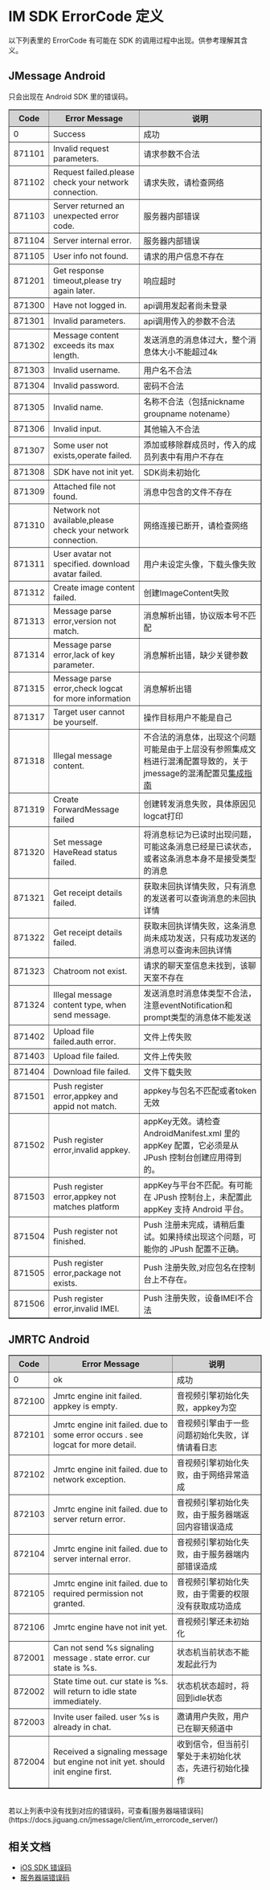 # IM SDK ErrorCode 定义

以下列表里的 ErrorCode 有可能在 SDK 的调用过程中出现。供参考理解其含义。


## JMessage Android

只会出现在 Android SDK 里的错误码。

<div class="table-d" align="center" >
	<table border="1" width = "100%">
		<tr  bgcolor="#D3D3D3" >
			<th >Code</th>
			<th>Error Message</th>
			<th>说明</th>
		</tr>
	<tr >
	  <td>0</td>
	  <td>Success</td>
	  <td>成功</td>
	</tr>
    <tr >
      <td>871101</td>
      <td>Invalid request parameters.</td>
      <td>请求参数不合法</td>
    </tr>
    <tr >
      <td>871102</td>
      <td>Request failed.please check your network connection.</td>
      <td>请求失败，请检查网络</td>
    </tr>
    <tr >
      <td>871103</td>
      <td>Server returned an unexpected error code.</td>
      <td>服务器内部错误</td>
    </tr>
    <tr >
      <td>871104</td>
      <td>Server internal error.</td>
      <td>服务器内部错误</td>
    </tr>
    <tr >
      <td>871105</td>
      <td>User info not found.</td>
      <td>请求的用户信息不存在</td>
    </tr>
    <tr >
      <td>871201</td>
      <td>Get response timeout,please try again later.</td>
      <td>响应超时</td>
    </tr>
    <tr >
      <td>871300</td>
      <td>Have not logged in.</td>
      <td>api调用发起者尚未登录</td>
    </tr>
    <tr >
      <td>871301</td>
      <td>Invalid parameters.</td>
      <td>api调用传入的参数不合法</td>
    </tr>
    <tr >
      <td>871302</td>
      <td>Message content exceeds its max length.</td>
      <td>发送消息的消息体过大，整个消息体大小不能超过4k</td>
    </tr>
    <tr >
      <td>871303</td>
      <td>Invalid username.</td>
      <td>用户名不合法</td>
    </tr>
    <tr >
      <td>871304</td>
      <td>Invalid password.</td>
      <td>密码不合法</td>
    </tr>
    <tr >
      <td>871305</td>
      <td>Invalid name.</td>
      <td>名称不合法（包括nickname groupname notename）  </td>
    </tr>
    <tr >
      <td>871306</td>
      <td>Invalid input.</td>
      <td>其他输入不合法</td>
    </tr>
    <tr >
      <td>871307</td>
      <td>Some user not exists,operate failed.</td>
      <td>添加或移除群成员时，传入的成员列表中有用户不存在</td>
    </tr>
    <tr >
      <td>871308</td>
      <td>SDK have not init yet.</td>
      <td>SDK尚未初始化</td>
    </tr>
    <tr >
      <td>871309</td>
      <td>Attached file not found.</td>
      <td>消息中包含的文件不存在</td>
    </tr>
    <tr >
      <td>871310</td>
      <td>Network not available,please check your network connection.</td>
      <td>网络连接已断开，请检查网络</td>
    </tr>
    <tr >
      <td>871311</td>
      <td>User avatar not specified. download avatar failed.</td>
      <td>用户未设定头像，下载头像失败</td>
    </tr>
    <tr >
      <td>871312</td>
      <td>Create image content failed.</td>
      <td>创建ImageContent失败</td>
    </tr>
    <tr >
      <td>871313</td>
      <td>Message parse error,version not match.</td>
      <td>消息解析出错，协议版本号不匹配</td>
    </tr>
    <tr >
      <td>871314</td>
      <td>Message parse error,lack of key parameter.</td>
      <td>消息解析出错，缺少关键参数</td>
    </tr>
    <tr >
      <td>871315</td>
      <td>Message parse error,check logcat for more information</td>
      <td>消息解析出错</td>
    </tr>
    <tr >
      <td>871317</td>
      <td>Target user cannot be yourself.</td>
      <td>操作目标用户不能是自己</td>
    </tr>
    <tr >
      <td>871318</td>
      <td>Illegal message content.</td>
      <td>不合法的消息体，出现这个问题可能是由于上层没有参照集成文档进行混淆配置导致的，关于jmessage的混淆配置见<a href="../jmessage_android_guide/" target="_blank">集成指南</a></td>
    </tr>
    <tr >
      <td>871319</td>
      <td>Create ForwardMessage failed</td>
      <td>创建转发消息失败，具体原因见logcat打印</td>
    </tr>
    <tr >
      <td>871320</td>
      <td>Set message HaveRead status failed.</td>
      <td>将消息标记为已读时出现问题，可能这条消息已经是已读状态，或者这条消息本身不是接受类型的消息</td>
    </tr>
    <tr >
      <td>871321</td>
      <td>Get receipt details failed.</td>
      <td>获取未回执详情失败，只有消息的发送者可以查询消息的未回执详情</td>
    </tr>
    <tr >
      <td>871322</td>
      <td>Get receipt details failed.</td>
      <td>获取未回执详情失败，这条消息尚未成功发送，只有成功发送的消息可以查询未回执详情</td>
    </tr>
	<tr >
	  <td>871323</td>
	  <td>Chatroom not exist.</td>
	  <td>请求的聊天室信息未找到，该聊天室不存在</td>
	</tr>
	<tr >
	  <td>871324</td>
	  <td>Illegal message content type, when send message.</td>
	  <td>发送消息时消息体类型不合法，注意eventNotification和prompt类型的消息体不能发送</td>
	</tr>
    <tr >
      <td>871402</td>
      <td>Upload file failed.auth error.</td>
      <td>文件上传失败</td>
    </tr>
    <tr >
      <td>871403</td>
      <td>Upload file failed.</td>
      <td>文件上传失败</td>
    </tr>
    <tr >
      <td>871404</td>
      <td>Download file failed.</td>
      <td>文件下载失败</td>
    </tr>
    <tr >
      <td>871501</td>
      <td>Push register error,appkey and appid not match.</td>
      <td>appkey与包名不匹配或者token无效</td>
    </tr>
    <tr >
      <td>871502</td>
      <td>Push register error,invalid appkey.</td>
      <td>appKey无效。请检查 AndroidManifest.xml 里的 appKey 配置，它必须是从 JPush 控制台创建应用得到的。</td>
    </tr>
    <tr >
      <td>871503</td>
      <td>Push register error,appkey not matches platform</td>
      <td>appKey与平台不匹配。有可能在 JPush 控制台上，未配置此 appKey 支持 Android 平台。</td>
    </tr>
    <tr>
      <td>871504</td>
      <td>Push register not finished.</td>
      <td>Push 注册未完成，请稍后重试。如果持续出现这个问题，可能你的 JPush 配置不正确。</td>
    </tr>
    <tr>
      <td>871505</td>
      <td>Push register error,package not exists.</td>
      <td>Push 注册失败,对应包名在控制台上不存在。</td>
    </tr>
    <tr>
      <td>871506</td>
      <td>Push register error,invalid IMEI.</td>
      <td>Push 注册失败，设备IMEI不合法</td>
    </tr>

</table>
</div>

## JMRTC Android
<div class="table-d" align="center">
<table border="1" width = "100%">
    <tr  bgcolor="#D3D3D3" >
        <th >Code</th>
        <th>Error Message</th>
        <th>说明</th>
    </tr>
    <tr>
       <td>0</td>
       <td>ok</td>
       <td>成功</td>
    </tr>
    <tr>
        <td>872100</td>
        <td>Jmrtc engine init failed. appkey is empty.</td>
        <td>音视频引擎初始化失败，appkey为空</td>
    </tr>
    <tr>
        <td>872101</td>
        <td>Jmrtc engine init failed. due to some error occurs . see logcat for more detail.</td>
        <td>音视频引擎由于一些问题初始化失败，详情请看日志</td>
    </tr>
    <tr>
        <td>872102</td>
        <td>Jmrtc engine init failed. due to network exception.</td>
        <td>音视频引擎初始化失败，由于网络异常造成</td>
    </tr>
    <tr>
        <td>872103</td>
        <td>Jmrtc engine init failed. due to server return error.</td>
        <td>音视频引擎初始化失败，由于服务器端返回内容错误造成</td>
    </tr>
    <tr>
        <td>872104</td>
        <td>Jmrtc engine init failed. due to server internal error.</td>
        <td>音视频引擎初始化失败，由于服务器端内部错误造成</td>
    </tr>
    <tr>
        <td>872105</td>
        <td>Jmrtc engine init failed. due to required permission not granted.</td>
        <td>音视频引擎初始化失败，由于需要的权限没有获取成功造成</td>
    </tr>
    <tr>
        <td>872106</td>
        <td>Jmrtc engine have not init yet.</td>
        <td>音视频引擎还未初始化</td>
    </tr>
    <tr>
        <td>872001</td>
        <td>Can not send %s signaling message . state error. cur state is %s.</td>
        <td>状态机当前状态不能发起此行为</td>
    </tr>
    <tr>
        <td>872002</td>
        <td>State time out. cur state is %s. will return to idle state immediately.</td>
        <td>状态机状态超时，将回到idle状态</td>
    </tr>
    <tr>
        <td>872003</td>
        <td>Invite user failed. user %s is already in chat.</td>
        <td>邀请用户失败，用户已在聊天频道中</td>
    </tr>
    <tr>
        <td>872004</td>
        <td>Received a signaling message but engine not init yet. should init engine first.</td>
        <td>收到信令，但当前引擎处于未初始化状态，先进行初始化操作</td>
    </tr>
</table>
</div>

<br>
若以上列表中没有找到对应的错误码，可查看[服务器端错误码](https://docs.jiguang.cn/jmessage/client/im_errorcode_server/)

## 相关文档

+ [iOS SDK 错误码](../client/im_errorcode_ios/)
+ [服务器端错误码](https://docs.jiguang.cn/jmessage/client/im_errorcode_server/)